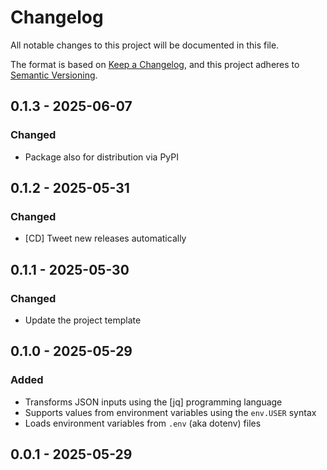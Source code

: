 # Changelog

All notable changes to this project will be documented in this file.

The format is based on [Keep a Changelog](https://keepachangelog.com/en/1.0.0/),
and this project adheres to [Semantic Versioning](https://semver.org/spec/v2.0.0.html).

## 0.1.3 - 2025-06-07
### Changed
- Package also for distribution via PyPI

## 0.1.2 - 2025-05-31
### Changed
- [CD] Tweet new releases automatically

## 0.1.1 - 2025-05-30
### Changed
- Update the project template

## 0.1.0 - 2025-05-29
### Added
- Transforms JSON inputs using the [jq] programming language
- Supports values from environment variables using the `env.USER` syntax
- Loads environment variables from `.env` (aka dotenv) files

## 0.0.1 - 2025-05-29
